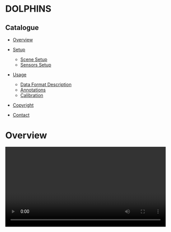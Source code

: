 # DOLPHINS

## Catalogue

*   [Overview](#overview)

*   [Setup](#setup)

    *   [Scene Setup](#scene-setup)
    *   [Sensors Setup](#sensors-setup)

*   [Usage](#usage)

    *   [Data Format Description](#data-format-description)
    *   [Annotations](#annotations)
    *   [Calibration](#calibration)

*   [Copyright](#copyright)

*   [Contact](#contact)

# Overview

<!-- <iframe src="https://player.bilibili.com/player.html?aid=298667667&bvid=BV1nF411T7QG&cid=589479413&page=1&high_quality=1&danmaku=0" allowfullscreen="allowfullscreen" width="100%" height="500px" scrolling="no" frameborder="no" sandbox="allow-top-navigation allow-same-origin allow-forms allow-scripts"> </iframe> -->

<video src="resource/video/Dolphins.mp4" controls="controls" width="100%" height="auto"/>

DOLPHINS, Dataset for cOLlaborative Perception enabled Harmonious and INterconnected Self-driving, provides temporally aligned visual and LiDAR information collected from different perspectives, i.e. vehicles and road side units. We use the [CARLA simulator](http://carla.org/ "Carla simulator") to complete this work, which can provide us with realistic environment modeling, as well as dynamics and sensors simulations of various vehicle.

Our dataset contains 6 different scenarios, including urban intersections, ramps, and highways. Considering the actual driving situation, we meticulously set 3 different viewpoints for each scenario, which will be explained later. For each viewpoint in each scenario, our dataset contains more than 7000 images with the size of 1920 × 1080. Each image includes 3-10 vehicles, and for reasonable scenarios, their images also consist of 1-5 pedestrians. The annotations per image include the following: (i) 2D bounding box of the object in the image, (ii) 3D object dimensions and location, (iii) the value of alpha and rotation y which are defined in  [the KITTI Vision Benchmark](http://www.cvlibs.net/datasets/kitti/eval_3dobject.php "the KITTI Vision Benchmark"). Besides, to increase the practicability of our dataset, we also provide the corresponding point clouds and calibration files, and the labels are formatted as that of the KITTI Vision Benchmark.

To get download links of the dataset, please refer to [Contact](#contact).

# Setup

## **Scene Setup**

We select six typical autonomous driving scenarios and several common types of weather from the preset scenarios of the CARLA simulator.&#x20;

In each scenario, we set three units (RSU or vehicles) to collect both images and point clouds information. (The Sensors Setup on each unit will be specified below.) The first unit is attached to the vehicle we drive, namely, the ego vehicle, that provides us with the main viewpoint. In each simulation round, we initialized it at a specific location. The other two units will also be set up at appropriate positions. They are set on RSUs or auxiliary vehicles selected from the scenario and initialized at a specially designated point with a stochastic vehicle model.&#x20;

In each scenario, our ego vehicle chooses a specific route. At the same time, we collect the information of all sensors synchronously. After the vehicle passes through the specific scenario, we wind up the current simulation round, reinitialize the scenario and start a new one. During each round, except for our ego vehicle and the possible auxiliary vehicle, all other traffic participants appear on a reasonable position randomly at the beginning and choose their route by themselves freely.

The following shows our diagrammatic sketch of each scenario. All ego vehicles are driving along a pre-defined route (*green arrows*), while each RSU camera is settled with a fixed direction and range (*blue or brown sector mark*). We also mark positions where the ego vehicle or possible auxiliary vehicles are initialized.

*   **Scenario 01**

    An intersection scenario
<center>
<figure>
<img src="resource/image/00.jpg" style="zoom:30%" />
</figure>
</center>

*   **Scenario 02**

    A T-junction with soft rain
<center>
<figure>
<img src="resource/image/02.jpg" style="zoom:30%" />
</figure>
</center>

*   **Scenario 03**

    Crossroads with a steep ramp
<center>
<figure>
<img src="resource/image/03.jpg" style="zoom:30%" />
</figure>
</center>


*   **Scenario 04**

    Expressway with a right merging lane
<center>
<figure>
<img src="resource/image/04.jpg" style="zoom:30%" />
</figure>
</center>


*   **Scenario 05**

    An intersection scenario
<center>
<figure>
<img src="resource/image/05.jpg" style="zoom:30%" />
</figure>
</center>


*   **Scenario 06**

    A mountain road
<center>
<figure>
<img src="resource/image/07.jpg" style="zoom:30%" />
</figure>
</center>


## **Sensors Setup**

All sensors (including RGB cameras and LiDARs) are set on vehicles as well as road side units (RSUs). All traffic participants move on their own and the data of all sensors are recorded every 0.5 seconds in the simulation environment. we equipped each unit with the following sensors :

*   Parameters of sensors on different  units :

<center>
<figure>
<img src="resource/image/sensor_setup.jpg" style="zoom:80%" />
</figure>
</center>


  *height of the ego vehicle


*   Installation of sensors :

    This figure shows our fully equipped unit (take OBU as an example) and the coordinate system of each sensor :

<center>
<figure>
<img src="resource/image/sensor3.jpg" style="zoom:40%" />
</figure>
</center>


we install the camera and LiDAR on the same point which is above the front of the car as the sketch shows.

# Usage

## **Data Format Description**

The data for training and testing can be found in the corresponding folders.

```text
Town0x/
└── test/
└── train/
```

The sub-folders are structured as follows :

```text
- image_2/ contains the color camera images obtained from the ego vehicle (png)
- image_r/ contains the color camera images obtained from unit 1 (png)
- image_rc/ contains the color camera images obtained from unit 2 (png)
- label_2/ contains the labels of traffic participants within the visible range of the RGB camera from the ego vehicle (plain text files)
- label_r/ contains the labels of traffic participants within the visible range of the RGB camera from unit 1 (plain text files)
- label_rc/ contains the labels of traffic participants within the visible range of the RGB camera from unit 2 (plain text files)
- label_C_2/ contains the labels of traffic participants within 100 meters in front of or behind the ego vehicle, and 40 meters in the left and right directions (plain text files)
- label_C_r/ the same as label_C_2, but the data is recorded from unit 1 (plain text files)
- label_C_rc/ the same as label_C_2, but the data is recorded from unit 2 (plain text files)
- velodyne_2/ contains the point cloud data obtained from the ego vehicle (bin)
- velodyne_r/ contains the point cloud data obtained from unit 1 (bin)
- velodyne_rc/ contains the point cloud data obtained from unit 2 (bin)
- loc/ contains the location information of the ego vehicle and auxiliary vehicles (plain text files)
- calib/ contains the calibration for all cameras and LiDARs (plain text file)
```

> For simplicity，when the scenario has two RSUs or auxiliary vehicles, *unit 1* represent *RSU1* or *aux\_veh 1* while *unit 2* represent *RSU2* or *aux\_veh 2* ; when it has only one RSU and one auxiliary vehicle, *unit 1* and *unit 2* indicate *RSU* and *aux\_veh* repectively.

## **Annotations**

### **The label files**

The label files have similar format as that of [the KITTI Vision Benchmark](http://www.cvlibs.net/datasets/kitti/eval_3dobject.php "the KITTI Vision Benchmark"), which means that the tools developed for KITTI can also be used to extract and evaluate this dataset.

Compared with KITTI, our dataset do not provide the *truncated, occluded, and alpha* values at present (We represent them with their default values). We will further solidify it in the future.&#x20;

In the label files all values (numerical or strings) are separated via spaces, each row corresponds to one object. The 15 columns represent (It is almost exactly the same as KITTI, so if you are familiar with KITTI, you can skip this part)

| Values | Name        | Description                                                                                                                                              |
| ------ | ----------- | -------------------------------------------------------------------------------------------------------------------------------------------------------- |
| 1      | type        | Describes the type of object: 'Car', 'Pedestrian'                                                                                                        |
| 1      | truncated   | Float from 0 (non-truncated) to 1 (truncated), where truncated refers to the object leaving image boundaries, still all at default value 0               |
| 1      | occluded    | Integer (0,1,2,3) indicating occlusion state: 0 = fully visible, 1 = partly occluded, 2 = largely occluded, 3 = unknown, still all at default value 0 |
| 1      | alpha       | Observation angle of object, ranging \[-pi..pi], still all at default value -10                                                                          |
| 4      | bbox        | 2D bounding box of object in the image (0-based index): contains left, top, right, bottom pixel coordinates                                              |
| 3      | dimensions  | 3D object dimensions: height, length, width (in meters)                                                                                                  |
| 3      | location    | 3D object location x,y,z in camera coordinates (in meters)                                                                                               |
| 1      | rotation\_y | Rotation r\_y around Y-axis in camera coordinates \[-pi..pi]                                                                                             |
| 1      | score       | Only for results: Float, indicating confidence in detection, needed for p/r curves, higher is better.                                                    |


### **The loc files**

we provide the location and rotation (Euler angle) information of cameras on the *ego vehicle* and *auxiliary vehicles.*&#x20;

In the loc files all values are separated via spaces. The first row corresponds to the information of the *ego vehicle* while the second row records *auxiliary vehicle* (if it exists). The location and rotation values are in the form of [CARLA.transform](https://carla.readthedocs.io/en/0.9.12/python_api/#carlatransform "CARLA.transform"). The data is described as following :

```text
x_ego_cam y_ego_cam z_ego_cam pitch_ego_cam yaw_ego_cam roll_ego_cam
x_aux_cam y_aux_cam z_aux_cam pitch_aux_cam yaw_aux_cam roll_aux_cam
```

## **Calibration**

Like KITTI, both the coordinates in the camera coordinate and velodyne coordinate system can be projected in the image.

In the loc files all values are separated via spaces. The meaning of each row of data is as follows :

| Values   | Name                  | Description                                                                                                                    |
| -------- | --------------------- | ------------------------------------------------------------------------------------------------------------------------------ |
| 12(3\*4) | P0                    | The intrinsic matrix of all cameras (used when it is projected to its own image)                                               |
| 12(3\*4) | P1                    | The intrinsic matrix used for the camera on *unit 1* when it is projected to the camera on the *ego vehicle*                   |
| 12(3\*4) | P2                    | The intrinsic matrix used for the camera on *unit 2*  when it is projected to the camera on the *ego vehicle*                  |
| 12(3\*4) | P3                    | Nothing but the same with P0, we retain it to stay the same with KITTI                                                         |
| 12(3\*4) | Pc-r                  | The intrinsic matrix used for the camera on the \*ego vehicle \*when it is projected to the camera on *unit 1*                   |
| 12(3\*4) | Pc-rc                 | The intrinsic matrix used for the camera on the *ego vehicle* when it is projected to the camera on *unit 2*                   |
| 9(3\*3)  | R0\_rect              | Corrected rotation matrix of all cameras                                                                                       |
| 12(3\*4) | Tr\_velo\_to\_cam     | The extrinsic matrix used to project a point from Velodyne coordinates(\*ego \**vehicle*) into the camera on the \*ego \**vehicle* |
| 12(3\*4) | Tr\_velo\_r\_to\_cam  | The extrinsic matrix used to project a point from Velodyne coordinates(*unit 1*) into the camera on the \*ego \**vehicle*        |
| 12(3\*4) | Tr\_velo\_rc\_to\_cam | The extrinsic matrix used to project a point from Velodyne coordinates(*unit 2*) into the camera on the \*ego \**vehicle*        |
| 12(3\*4) | TR\_imu\_to\_velo     | Nothing but default values to stay the same with KITTI|

> Note: All matrices are stored row-major, i.e., the first values correspond to the first row. R0\_rect contains a 3x3 matrix which you need to extend to a 4x4 matrix by adding a 1 as the bottom-right element and 0's elsewhere.
> Tr\_xxx is a 3x4 matrix (R|t), which you need to extend to a 4x4 matrix in the same way.

### **coordinate transformation between cameras**

You need to normalize when you use them.

For example, you want to project the object in the **camera 2**'s coordinate into the image of the **camera 1**. Assuming that the position in the coordinate system of **camera 2** is `loc`, and the intrinsic matrix of **cameras 2** to **camera 1** is `R` . Multiply them to get `pix = R × loc = [ pix[0], pix[1], pix[2]]` , while the corresponding pixel position projected into the **camera 1**'s image is` [u,v] = [ pix[0] / pix[2], pix[1] / pix[2] ]`

### **coordinate transformation between LiDAR and camera**

To project a point from Velodyne coordinates(\*ego \**vehicle*)  into the \*ego \**vehicle*'s color image,
you can use this formula: `x = P0 * R0_rect * Tr_velo_to_cam * y`

You just need to replace `Tr_velo_to_cam` by `Tr_velo_r_to_cam` or `Tr_velo_rc_to_cam` to project a point from Velodyne coordinates(*unit 1* or *unit 2*)  into the *ego vehicle*'s color image.

# Copyright

<a rel="license" href="http://creativecommons.org/licenses/by-nc-sa/4.0/"><img alt="Creative Commons License" style="border-width:0" src="https://i.creativecommons.org/l/by-nc-sa/4.0/88x31.png" /></a><br/>
All of the Dolphins dataset (data, annotation and software) are copyright by Tsinghua University and published under the [Creative Commons Attribution-NonCommercial-ShareAlike 4.0 International License](https://creativecommons.org/licenses/by-nc-sa/4.0/ "Creative Commons Attribution-NonCommercial-ShareAlike 4.0 International License"). This means that you must attribute the work in the manner specified by the authors, you may not use this work for commercial purposes and if you alter, transform, or build upon this work, you may distribute the resulting work only under the same license.

# Contact

[Network Integration for Ubiquitous Linkage and Broadband (NiuLab)](http://network.ee.tsinghua.edu.cn/niulab/ "NiuLab")

Email: mrq20@mails.tsinghua.edu.cn
